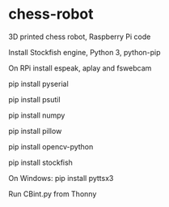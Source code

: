 # chess-robot
3D printed chess robot, Raspberry Pi code

Install Stockfish engine, Python 3, python-pip

On RPi install espeak, aplay and fswebcam

pip install pyserial

pip install psutil

pip install numpy

pip install pillow

pip install opencv-python

pip install stockfish

On Windows:
pip install pyttsx3


Run CBint.py from Thonny
